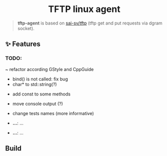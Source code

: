 <!-- Title-->
<p align="center">
  <h1 align="center">TFTP linux agent</h1>
</p>

> **tftp-agent** is based on [sai-sv/tftp](https://github.com/sai-sv/tftp) (tftp get and put requests via dgram socket).

## ✨ Features

### TODO: 
~ refactor according GStyle and CppGuide
+ bind() is not called: fix bug
+ char* to std::string(?)
- add const to some methods
- move console output (?) 
- change tests names (more informative)

-  **...**: ...
-  **...**: ...

##  Build
